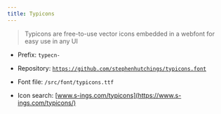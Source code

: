 ```yaml
---
title: Typicons
---
```


> Typicons are free-to-use vector icons embedded in a webfont for easy use in any UI

* Prefix: `typecn-`

* Repository: [`https://github.com/stephenhutchings/typicons.font`](https://github.com/stephenhutchings/typicons.font)

* Font file: `/src/font/typicons.ttf`

* Icon search: [www.s-ings.com/typicons](https://www.s-ings.com/typicons/)
